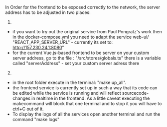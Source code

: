 In Order for the frontend to be exposed correctly to the network, 
the server address has to be adjusted in two places:

1)
- if you want to try out the original service from Paul Pongratz's work then in the docker-compose.yml you need to adapt the 
service web-ui/ "REACT_APP_SERVER_URL" - currently its set to: http://157.230.24.1:8080"
- for the current Vue.js-based frontend to be server on your custom server address, go to the file : "/src/stores/globals.ts" there is a variable called "serverAddress" - set your custom server adress there

2)
- in the root folder execute in the terminal: "make up_all".
- the frontend service is currently set up in such a way that its code can be edited while the service is running and will reflect sourcecode-changes in realtime in the frontend. As a little caveat executing the makecommand will block that one terminal and to stop it you will have to ctrl+C out of it.
- To display the logs of all the services open another terminal and run the command "make logs"



<!-- # Simulator "SimCattle"

This simulator software is used to simulate farm animal location models.
It uses the software "SmartSPEC" internally to generate new locations using provided ground truth data.

SmartSPEC:
https://github.com/andrewgchio/SmartSPEC/ 

## Requirements
- docker
- docker-compose
- make


## Installation & Start
Run `make up` to install all components and start the simulator. Initially it can take a few minutes for all services to be up and running. Verify all services are started by running `docker ps`, which should list all services defined in `docker-compose.yml`.

`make up` starts the MySQL instance and stores some default settings and ground truth data in it. Parallely all backend services are compiled and started, as well as the Web UI. Future runs of `make up` just start the existing services.

## Usage of Web UI
After starting the simulator, the Web UI is available at http://localhost:8080/.

## Usage of REST API
If you want to use the REST API directly without the Web UI, run the endpoints using the `.http` files in the `http` folder of the respective service. Every service, which offers endpoints, has a `http` folder.

`.http` files are supported by Visual Studio Code to run REST API requests. You can use other software as well to execute the REST API.

## Use Different Training Data
By default, ground truth data from a previous WeideInsight project is used as training data for Scenario-Learning. If you want to use different data refer to `docs/data-extraction.md`, which lists down the steps to convert and store data.

## Stop Simulator & Exit
Run `make stop` to stop the simulator. This action does not delete any data.

## Uninstallation & Reset
Run `make destroy` to remove all data, containers and images of the project.

Afterward you can run `make up` again to start from scratch.

## Debugging
Run `make logs` to see all logs from all services or `make logs s=<some-service>` for the logs of a specific service. The names of the services can be found in `docker-compose.yml`. -->
